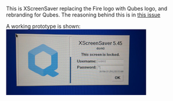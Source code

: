 This is XScreenSaver replacing the Fire logo with Qubes logo, and rebranding for Qubes.
The reasoning behind this is in [this issue](https://github.com/QubesOS/qubes-issues/issues/6425)

A working prototype is shown:
![photo](IMG_20210226_051400.jpg)
